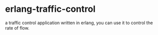 # erlang-traffic-control

a traffic control application written in erlang, you can use it to control the rate of flow.
